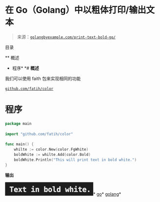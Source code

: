 <!--yml

category: 未分类

date: 2024-10-13 06:41:13

-->

# 在 Go（Golang）中以粗体打印/输出文本

> 来源：[`golangbyexample.com/print-text-bold-go/`](https://golangbyexample.com/print-text-bold-go/)

目录

**   概述

+   程序*  *# **概述**

我们可以使用 faith 包来实现相同的功能

[`github.com/fatih/color`](https://github.com/fatih/color)

# **程序**

```go
package main

import "github.com/fatih/color"

func main() {
    whilte := color.New(color.FgWhite)
    boldWhite := whilte.Add(color.Bold)
    boldWhite.Println("This will print text in bold white.")
}
```

**输出**

![](img/a60bfb1e239c23e59b81528874806bee.png)*   [go](https://golangbyexample.com/tag/go/)*   [golang](https://golangbyexample.com/tag/golang/)*
